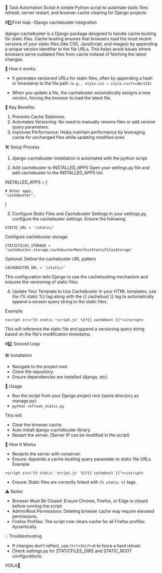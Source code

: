 🚀 Task Automation Script 
A simple Python script to automate static files refresh, server restart, and browser cache clearing for Django projects.

#1️⃣First leap
-Django cachebuster integration

django-cachebuster is a Django package designed to handle cache busting for static files. Cache busting ensures that browsers load the most recent versions of your static files (like CSS, JavaScript, and images) by appending a unique version identifier to the file URLs. This helps avoid issues where browsers serve outdated files from cache instead of fetching the latest changes.

🚀 How it works:
- It generates versioned URLs for static files, often by appending a hash or timestamp to the file path
`(e.g., style.css → style.css?v=abc123)`

- When you update a file, the cachebuster automatically assigns a new version, forcing the browser to load the latest file.

🚀 Key Benefits:
1. Prevents Cache Staleness.
2. Automates Versioning: No need to manually rename files or add version query parameters.
3. Improves Performance: Helps maintain performance by leveraging cache for unchanged files while updating modified ones

🛠️ Setup Process 
1. django-cachebuster installation is automated with the python script.

2. Add cachebuster to INSTALLED_APPS
Open your settings.py file and add cachebuster to the INSTALLED_APPS list:

INSTALLED_APPS = [

    # Other apps,
    'cachebuster',
    
]

3. Configure Static Files and Cachebuster Settings
In your settings.py, configure the cachebuster settings. Ensure the following:

`STATIC_URL = '/static/'`

Configure cachebuster storage

`STATICFILES_STORAGE = 'cachebuster.storage.CachebusterManifestStaticFilesStorage'`

Optional: Define the cachebuster URL pattern

`CACHEBUSTER_URL = '/static/'`

This configuration tells Django to use the cachebusting mechanism and ensures the versioning of static files.

4. Update Your Template to Use Cachebuster
In your HTML templates, use the {% static %} tag along with the {{ cachebust }} tag to automatically append a version query string to the static files.

Example:

`<script src="{% static 'script.js' %}?{{ cachebust }}"></script>`

This will reference the static file and append a versioning query string based on the file's modification timestamp.

#2️⃣ Second Leap

🛠️ Installation
- Navigate to the project root.
- Clone the repository.
- Ensure dependencies are installed (django, etc)

🚀 Usage
- Run the script from your Django project root (same directory as manage.py):
- `python refresh_static.py`

This will:
- Clear the browser cache.
- Auto install django-cachebuster library.
- Restart the server. (Server IP can be modified in the script)

🧠 How It Works
- Restarts the server with runserver.
- Ensure: Appends a cache-busting query parameter to static file URLs.
Example

`<script src="{% static 'script.js' %}?{{ cachebust }}"></script>`
- Ensure: Static files are correctly linked with `{% static %}` tags.

⚠️ Notes:
- Browser Must Be Closed: Ensure Chrome, Firefox, or Edge is closed before running the script.
- Admin/Root Permissions: Deleting browser cache may require elevated permissions.
- Firefox Profiles: The script now clears cache for all Firefox profiles dynamically.

💡 Troubleshooting
- If changes don't reflect, use `Ctrl+Shift+R` to force a hard reload.
- Check settings.py for STATICFILES_DIRS and STATIC_ROOT configurations.

VOILA🥂

